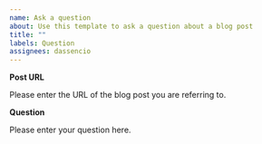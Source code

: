 ```yaml
---
name: Ask a question
about: Use this template to ask a question about a blog post
title: ""
labels: Question
assignees: dassencio
---
```


**Post URL**

Please enter the URL of the blog post you are referring to.

**Question**

Please enter your question here.
